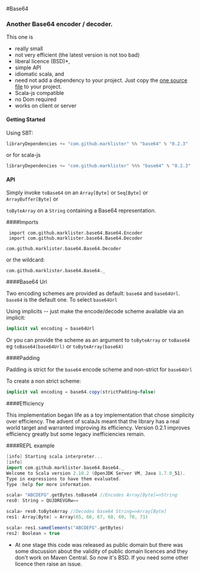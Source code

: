 #Base64

### Another Base64 encoder / decoder.

This one is 
 + really small
 + not very efficient (the latest version is not too bad)
 + liberal licence (BSD)*,
 + simple API
 + idiomatic scala, and 
 + need not add a dependency to your project.  Just copy the [one source file](https://github.com/marklister/base64/blob/master/shared/src/main/scala/Base64.scala) to your project.
 + Scala-js compatible
 + no Dom required
 + works on client or server 
 
#### Getting Started

Using SBT:
```sbt
libraryDependencies += "com.github.marklister" %% "base64" % "0.2.3"
```
or for scala-js
```sbt
libraryDependencies += "com.github.marklister" %%% "base64" % "0.2.3"
```

#### API

Simply invoke `toBase64` on an `Array[Byte]`  or `Seq[Byte]` or `ArrayBuffer[Byte]` or

`toByteArray` on a `String` containing a Base64 representation.

####Imports

     import com.github.marklister.base64.Base64.Encoder 
     import com.github.marklister.base64.Base64.Decoder

`com.github.marklister.base64.Base64.Decoder`

or the wildcard:

`com.github.marklister.base64.Base64._`

####Base64 Url

Two encoding schemes are provided as default: `base64` and `base64Url`.  `base64` is the default one.  To select
`base64Url`

Using implicits -- just make the encode/decode scheme available via an implicit:
 
 ```scala
 implicit val encoding = base64Url
 ```
 
 Or you can provide the scheme as an argument to `toByteArray` or `toBase64` eg `toBase64(base64Url)` or `toByteArray(base64)`
  
####Padding

Padding is strict for the `base64` encode scheme and non-strict for `base64Url`

To create a non strict scheme:

```scala
implicit val encoding = base64.copy(strictPadding=false)
```

####Efficiency

This implementation began life as a toy implementation that chose simplicity over efficiency.
The advent of scalaJs meant that the library has a real world target and warranted
improving its efficiency.  Version 0.2.1 improves efficiency greatly but some legacy inefficiencies remain. 

####REPL example

```sbt
[info] Starting scala interpreter...
[info] 
import com.github.marklister.base64.Base64._
Welcome to Scala version 2.10.2 (OpenJDK Server VM, Java 1.7.0_51).
Type in expressions to have them evaluated.
Type :help for more information.

scala> "ABCDEFG".getBytes.toBase64 //Encodes Array[Byte]=>String
res0: String = QUJDREVGRw==

scala> res0.toByteArray //Decodes base64 String=>Array[Byte]
res1: Array[Byte] = Array(65, 66, 67, 68, 69, 70, 71)

scala> res1.sameElements("ABCDEFG".getBytes)
res2: Boolean = true
```


* At one stage this code was released as public domain but there was some discussion about the validity of public
  domain licences and they don't work on Maven Central.  So now it's BSD.  If you need some other licence then raise an
  issue.
